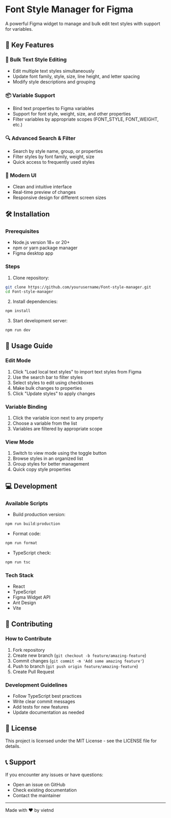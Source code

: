 # Font Style Manager for Figma

A powerful Figma widget to manage and bulk edit text styles with support for variables.

## 🚀 Key Features

### 🎨 Bulk Text Style Editing
- Edit multiple text styles simultaneously
- Update font family, style, size, line height, and letter spacing
- Modify style descriptions and grouping

### 📦 Variable Support
- Bind text properties to Figma variables
- Support for font style, weight, size, and other properties
- Filter variables by appropriate scopes (FONT_STYLE, FONT_WEIGHT, etc.)

### 🔍 Advanced Search & Filter
- Search by style name, group, or properties
- Filter styles by font family, weight, size
- Quick access to frequently used styles

### 📱 Modern UI
- Clean and intuitive interface
- Real-time preview of changes
- Responsive design for different screen sizes

## 🛠️ Installation

### Prerequisites
- Node.js version 18+ or 20+
- npm or yarn package manager
- Figma desktop app

### Steps
1. Clone repository:
```bash
git clone https://github.com/yourusername/Font-style-manager.git
cd Font-style-manager
```

2. Install dependencies:
```bash
npm install
```

3. Start development server:
```bash
npm run dev
```

## 📖 Usage Guide

### Edit Mode
1. Click "Load local text styles" to import text styles from Figma
2. Use the search bar to filter styles
3. Select styles to edit using checkboxes
4. Make bulk changes to properties
5. Click "Update styles" to apply changes

### Variable Binding
1. Click the variable icon next to any property
2. Choose a variable from the list
3. Variables are filtered by appropriate scope

### View Mode
1. Switch to view mode using the toggle button
2. Browse styles in an organized list
3. Group styles for better management
4. Quick copy style properties

## 💻 Development

### Available Scripts
- Build production version:
```bash
npm run build:production
```

- Format code:
```bash
npm run format
```

- TypeScript check:
```bash
npm run tsc
```

### Tech Stack
- React
- TypeScript
- Figma Widget API
- Ant Design
- Vite

## 🤝 Contributing

### How to Contribute
1. Fork repository
2. Create new branch (`git checkout -b feature/amazing-feature`)
3. Commit changes (`git commit -m 'Add some amazing feature'`)
4. Push to branch (`git push origin feature/amazing-feature`)
5. Create Pull Request

### Development Guidelines
- Follow TypeScript best practices
- Write clear commit messages
- Add tests for new features
- Update documentation as needed

## 📄 License

This project is licensed under the MIT License - see the LICENSE file for details.

## 📞 Support

If you encounter any issues or have questions:
- Open an issue on GitHub
- Check existing documentation
- Contact the maintainer

---

Made with ❤️ by vietnd
